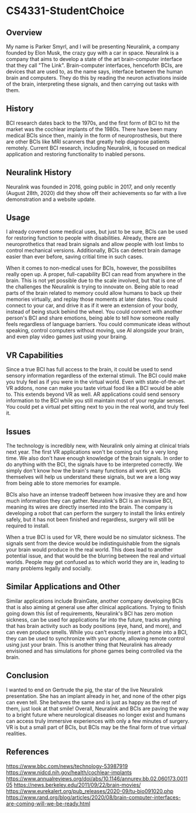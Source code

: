 # CS4331-StudentChoice
## Overview
My name is Parker Smyrl, and I will be presenting Neuralink, a company founded by Elon Musk, the crazy guy with a car in space. Neuralink is a company that aims to develop a state of the art brain-computer interface that they call "The Link". Brain-computer interfaces, henceforth BCIs, are devices that are used to, as the name says, interface between the human brain and computers. They do this by reading the neuron activations inside of the brain, interpreting these signals, and then carrying out tasks with them.

## History
BCI research dates back to the 1970s, and the first form of BCI to hit the market was the cochlear implants of the 1980s. There have been many medical BCIs since then, mainly in the form of neuroprosthesis, but there are other BCIs like MRI scanners that greatly help diagnose patients remotely. Current BCI research, including Neuralink, is focused on medical application and restoring functionality to inabled persons.

## Neuralink History
Neuralink was founded in 2016, going public in 2017, and only recently (August 28th, 2020) did they show off their achievements so far with a live demonstration and a website update.

## Usage
I already covered some medical uses, but just to be sure, BCIs can be used for restoring function to people with disabilities. Already, there are neuroprothetics that read brain signals and allow people with lost limbs to control mechanical versions. Additionally, BCIs can detect brain damage easier than ever before, saving critial time in such cases.

When it comes to non-medical uses for BCIs, however, the possibilites really open up. A proper, full-capability BCI can read from anywhere in the brain. This is not yet possible due to the scale involved, but that is one of the challenges the Neuralink is trying to innovate on. Being able to read parts of the brain related to memory could allow humans to back up their memories virtually, and replay those moments at later dates. You could connect to your car, and drive it as if it were an extension of your body, instead of being stuck behind the wheel. You could connect with another person's BCI and share emotions, being able to tell how someone really feels regardless of language barriers. You could communicate ideas without speaking, control computers without moving, use AI alongside your brain, and even play video games just using your braing.

## VR Capabilities
Since a true BCI has full access to the brain, it could be used to send sensory information regardless of the external stimuli. The BCI could make you truly feel as if you were in the virtual world. Even with state-of-the-art VR addons, none can make you taste virtual food like a BCI would be able to. This extends beyond VR as well. AR applications could send sensory information to the BCI while you still maintain most of your regular senses. You could pet a virtual pet sitting next to you in the real world, and truly feel it.

## Issues
The technology is incredibly new, with Neuralink only aiming at clinical trials next year. The first VR applications won't be coming out for a very long time. We also don't have enough knowledge of the brain signals. In order to do anything with the BCI, the signals have to be interpreted correctly. We simply don't know how the brain's many functions all work yet. BCIs themselves will help us understand these signals, but we are a long way from being able to store memories for example.

BCIs also have an intense tradeoff between how invasive they are and how much information they can gather. Neuralink's BCI is an invasive BCI, meaning its wires are directly inserted into the brain. The company is developing a robot that can perform the surgery to install the links entirely safely, but it has not been finished and regardless, surgery will still be required to install.

When a true BCI is used for VR, there would be no simulator sickness. The signals sent from the device would be indistinguishable from the signals your brain would produce in the real world. This does lead to another potential issue, and that would be the blurring between the real and virtual worlds. People may get confused as to which world they are in, leading to many problems legally and socially.

## Similar Applications and Other
Similar applications include BrainGate, another company developing BCIs that is also aiming at general use after clinical applications. Trying to finish going down this list of requirements, Neuralink's BCI has zero motion sickness, can be used for applications far into the future, tracks anyhing that has brain activity such as body positions (eye, hand, and more), and can even produce smells. While you can't exactly insert a phone into a BCI, they can be used to synchronize with your phone, allowing remote control using just your brain. This is another thing that Neuralink has already envisioned and has simulations for phone games being controlled via the brain.

## Conclusion
I wanted to end on Gertrude the pig, the star of the live Neuralink presentation. She has an implant already in her, and none of the other pigs can even tell. She behaves the same and is just as happy as the rest of them, just look at that smile! Overall, Neuralink and BCIs are paving the way to a bright future where neurological diseases no longer exist and humans can access truly immersive experiences with only a few minutes of surgery. VR is but a small part of BCIs, but BCIs may be the final form of true virtual realities.

## References
https://www.bbc.com/news/technology-53987919
https://www.nidcd.nih.gov/health/cochlear-implants
https://www.annualreviews.org/doi/abs/10.1146/annurev.bb.02.060173.001105
https://news.berkeley.edu/2011/09/22/brain-movies/
https://www.eurekalert.org/pub_releases/2020-09/tu-bio091020.php
https://www.rand.org/blog/articles/2020/08/brain-computer-interfaces-are-coming-will-we-be-ready.html
